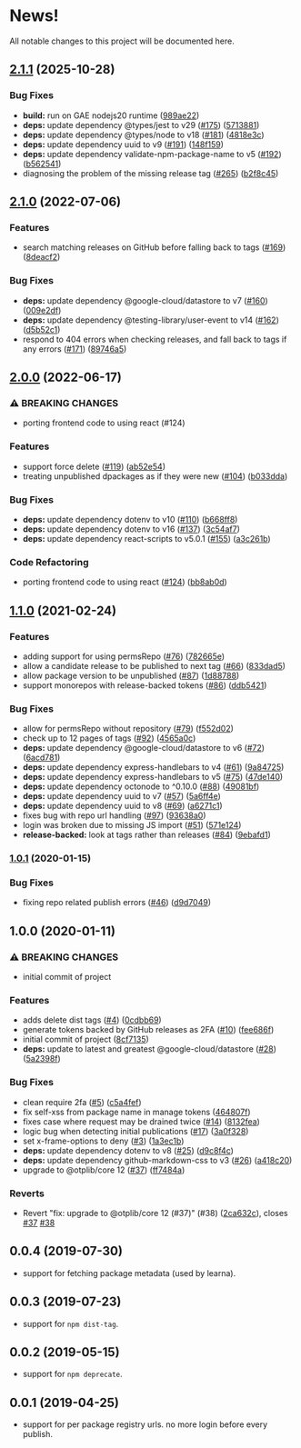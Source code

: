 # News!

All notable changes to this project will be documented here.

## [2.1.1](https://github.com/GoogleCloudPlatform/wombat-dressing-room/compare/v2.1.0...v2.1.1) (2025-10-28)


### Bug Fixes

* **build:** run on GAE nodejs20 runtime ([989ae22](https://github.com/GoogleCloudPlatform/wombat-dressing-room/commit/989ae2222eb5c19f55a4422441fc9eea092794de))
* **deps:** update dependency @types/jest to v29 ([#175](https://github.com/GoogleCloudPlatform/wombat-dressing-room/issues/175)) ([5713881](https://github.com/GoogleCloudPlatform/wombat-dressing-room/commit/57138817bab6e5e59d2d4339a5f77193ebd05a26))
* **deps:** update dependency @types/node to v18 ([#181](https://github.com/GoogleCloudPlatform/wombat-dressing-room/issues/181)) ([4818e3c](https://github.com/GoogleCloudPlatform/wombat-dressing-room/commit/4818e3c264a435fac8d744e320709990ea32a467))
* **deps:** update dependency uuid to v9 ([#191](https://github.com/GoogleCloudPlatform/wombat-dressing-room/issues/191)) ([148f159](https://github.com/GoogleCloudPlatform/wombat-dressing-room/commit/148f15975d8339d7bd13a443c797e3d76b91d280))
* **deps:** update dependency validate-npm-package-name to v5 ([#192](https://github.com/GoogleCloudPlatform/wombat-dressing-room/issues/192)) ([b562541](https://github.com/GoogleCloudPlatform/wombat-dressing-room/commit/b562541d827f64ca186e064719bd4133daaf9bad))
* diagnosing the problem of the missing release tag ([#265](https://github.com/GoogleCloudPlatform/wombat-dressing-room/issues/265)) ([b2f8c45](https://github.com/GoogleCloudPlatform/wombat-dressing-room/commit/b2f8c4532dc41d01ab9a26b7d52e920e0fe83e53))

## [2.1.0](https://github.com/GoogleCloudPlatform/wombat-dressing-room/compare/v2.0.0...v2.1.0) (2022-07-06)


### Features

* search matching releases on GitHub before falling back to tags ([#169](https://github.com/GoogleCloudPlatform/wombat-dressing-room/issues/169)) ([8deacf2](https://github.com/GoogleCloudPlatform/wombat-dressing-room/commit/8deacf20e7ecd5acec808bf148f3ba087acfde00))


### Bug Fixes

* **deps:** update dependency @google-cloud/datastore to v7 ([#160](https://github.com/GoogleCloudPlatform/wombat-dressing-room/issues/160)) ([009e2df](https://github.com/GoogleCloudPlatform/wombat-dressing-room/commit/009e2dfac6868c312687f3ffdd175e1fe7c565c4))
* **deps:** update dependency @testing-library/user-event to v14 ([#162](https://github.com/GoogleCloudPlatform/wombat-dressing-room/issues/162)) ([d5b52c1](https://github.com/GoogleCloudPlatform/wombat-dressing-room/commit/d5b52c1224d48f5ebacdab28c463e6626592acb7))
* respond to 404 errors when checking releases, and fall back to tags if any errors ([#171](https://github.com/GoogleCloudPlatform/wombat-dressing-room/issues/171)) ([89746a5](https://github.com/GoogleCloudPlatform/wombat-dressing-room/commit/89746a58afe4419f48d0712952b74a732fdb0cbc))

## [2.0.0](https://github.com/GoogleCloudPlatform/wombat-dressing-room/compare/v1.1.0...v2.0.0) (2022-06-17)


### ⚠ BREAKING CHANGES

* porting frontend code to using react (#124)

### Features

* support force delete ([#119](https://github.com/GoogleCloudPlatform/wombat-dressing-room/issues/119)) ([ab52e54](https://github.com/GoogleCloudPlatform/wombat-dressing-room/commit/ab52e5461e4af4bc9112c1849075dba3983ecef8))
* treating unpublished dpackages as if they were new ([#104](https://github.com/GoogleCloudPlatform/wombat-dressing-room/issues/104)) ([b033dda](https://github.com/GoogleCloudPlatform/wombat-dressing-room/commit/b033ddac2c5f3bb06d55187e38e6ffe0ef8700ed))


### Bug Fixes

* **deps:** update dependency dotenv to v10 ([#110](https://github.com/GoogleCloudPlatform/wombat-dressing-room/issues/110)) ([b668ff8](https://github.com/GoogleCloudPlatform/wombat-dressing-room/commit/b668ff813eb6d67e451ee30ac23e225218c742a8))
* **deps:** update dependency dotenv to v16 ([#137](https://github.com/GoogleCloudPlatform/wombat-dressing-room/issues/137)) ([3c54af7](https://github.com/GoogleCloudPlatform/wombat-dressing-room/commit/3c54af732390a6fe3f795e48cee41906cc0d9422))
* **deps:** update dependency react-scripts to v5.0.1 ([#155](https://github.com/GoogleCloudPlatform/wombat-dressing-room/issues/155)) ([a3c261b](https://github.com/GoogleCloudPlatform/wombat-dressing-room/commit/a3c261b3b6a7bff3406bda2f572a43566ce85e86))


### Code Refactoring

* porting frontend code to using react ([#124](https://github.com/GoogleCloudPlatform/wombat-dressing-room/issues/124)) ([bb8ab0d](https://github.com/GoogleCloudPlatform/wombat-dressing-room/commit/bb8ab0decf6a0b9ab612d9d8107c9159b3abf0a6))

## [1.1.0](https://www.github.com/GoogleCloudPlatform/wombat-dressing-room/compare/v1.0.1...v1.1.0) (2021-02-24)


### Features

* adding support for using permsRepo ([#76](https://www.github.com/GoogleCloudPlatform/wombat-dressing-room/issues/76)) ([782665e](https://www.github.com/GoogleCloudPlatform/wombat-dressing-room/commit/782665ec88ca706e6032ef85c9dee64e6543d23e))
* allow a candidate release to be published to next tag ([#66](https://www.github.com/GoogleCloudPlatform/wombat-dressing-room/issues/66)) ([833dad5](https://www.github.com/GoogleCloudPlatform/wombat-dressing-room/commit/833dad53cb9936d342231ef5da2e442786586be5))
* allow package version to be unpublished ([#87](https://www.github.com/GoogleCloudPlatform/wombat-dressing-room/issues/87)) ([1d88788](https://www.github.com/GoogleCloudPlatform/wombat-dressing-room/commit/1d88788984e2f157c56822cb2261710ca4949454))
* support monorepos with release-backed tokens ([#86](https://www.github.com/GoogleCloudPlatform/wombat-dressing-room/issues/86)) ([ddb5421](https://www.github.com/GoogleCloudPlatform/wombat-dressing-room/commit/ddb54214581137d299b61fd942185cb4aab8cecc))


### Bug Fixes

* allow for permsRepo without repository ([#79](https://www.github.com/GoogleCloudPlatform/wombat-dressing-room/issues/79)) ([f552d02](https://www.github.com/GoogleCloudPlatform/wombat-dressing-room/commit/f552d020a6fc7af1b9a20828c447f05c3a151c3a))
* check up to 12 pages of tags ([#92](https://www.github.com/GoogleCloudPlatform/wombat-dressing-room/issues/92)) ([4565a0c](https://www.github.com/GoogleCloudPlatform/wombat-dressing-room/commit/4565a0c7cfe126a6581cb852eded0d4a87eacef8))
* **deps:** update dependency @google-cloud/datastore to v6 ([#72](https://www.github.com/GoogleCloudPlatform/wombat-dressing-room/issues/72)) ([6acd781](https://www.github.com/GoogleCloudPlatform/wombat-dressing-room/commit/6acd78194028034a6a94da56ed5ee50e288308d7))
* **deps:** update dependency express-handlebars to v4 ([#61](https://www.github.com/GoogleCloudPlatform/wombat-dressing-room/issues/61)) ([9a84725](https://www.github.com/GoogleCloudPlatform/wombat-dressing-room/commit/9a84725b06b91150773c2ababab92f775cf2cbd1))
* **deps:** update dependency express-handlebars to v5 ([#75](https://www.github.com/GoogleCloudPlatform/wombat-dressing-room/issues/75)) ([47de140](https://www.github.com/GoogleCloudPlatform/wombat-dressing-room/commit/47de140381c7e80f7566c5bfffb74244c7e30f0b))
* **deps:** update dependency octonode to ^0.10.0 ([#88](https://www.github.com/GoogleCloudPlatform/wombat-dressing-room/issues/88)) ([49081bf](https://www.github.com/GoogleCloudPlatform/wombat-dressing-room/commit/49081bf252dfa02c68d7174fb4aad2a52b9773ae))
* **deps:** update dependency uuid to v7 ([#57](https://www.github.com/GoogleCloudPlatform/wombat-dressing-room/issues/57)) ([5a6ff4e](https://www.github.com/GoogleCloudPlatform/wombat-dressing-room/commit/5a6ff4e0c516fd13a545e56890f0d2a341a46c67))
* **deps:** update dependency uuid to v8 ([#69](https://www.github.com/GoogleCloudPlatform/wombat-dressing-room/issues/69)) ([a6271c1](https://www.github.com/GoogleCloudPlatform/wombat-dressing-room/commit/a6271c165b076348b48493a938b2684c8dbfd07b))
* fixes bug with repo url handling ([#97](https://www.github.com/GoogleCloudPlatform/wombat-dressing-room/issues/97)) ([93638a0](https://www.github.com/GoogleCloudPlatform/wombat-dressing-room/commit/93638a0feec55817de6726894301bb7b0a9790d3))
* login was broken due to missing JS import ([#51](https://www.github.com/GoogleCloudPlatform/wombat-dressing-room/issues/51)) ([571e124](https://www.github.com/GoogleCloudPlatform/wombat-dressing-room/commit/571e12419e926814bba262abfb5c94770147d933))
* **release-backed:** look at tags rather than releases ([#84](https://www.github.com/GoogleCloudPlatform/wombat-dressing-room/issues/84)) ([9ebafd1](https://www.github.com/GoogleCloudPlatform/wombat-dressing-room/commit/9ebafd10dc69c51eb313ceac9389b3849b4089f2))

### [1.0.1](https://www.github.com/GoogleCloudPlatform/wombat-dressing-room/compare/v1.0.0...v1.0.1) (2020-01-15)


### Bug Fixes

* fixing repo related publish errors ([#46](https://www.github.com/GoogleCloudPlatform/wombat-dressing-room/issues/46)) ([d9d7049](https://www.github.com/GoogleCloudPlatform/wombat-dressing-room/commit/d9d7049b304895fa1afd5be7788815032f8a07c3))

## 1.0.0 (2020-01-11)


### ⚠ BREAKING CHANGES

* initial commit of project

### Features

* adds delete dist tags ([#4](https://www.github.com/GoogleCloudPlatform/wombat-dressing-room/issues/4)) ([0cdbb69](https://www.github.com/GoogleCloudPlatform/wombat-dressing-room/commit/0cdbb692578856c48b2532d250f5bac8269f71ac))
* generate tokens backed by GitHub releases as 2FA ([#10](https://www.github.com/GoogleCloudPlatform/wombat-dressing-room/issues/10)) ([fee686f](https://www.github.com/GoogleCloudPlatform/wombat-dressing-room/commit/fee686f52f80a133e43f71a0aab7edc2207d0a20))
* initial commit of project ([8cf7135](https://www.github.com/GoogleCloudPlatform/wombat-dressing-room/commit/8cf71353fa2efcf6a0859eee9d2e305885b0d5bd))
* **deps:** update to latest and greatest @google-cloud/datastore ([#28](https://www.github.com/GoogleCloudPlatform/wombat-dressing-room/issues/28)) ([5a2398f](https://www.github.com/GoogleCloudPlatform/wombat-dressing-room/commit/5a2398f348ca96d821674fa23f52613b45f9c719))


### Bug Fixes

* clean require 2fa ([#5](https://www.github.com/GoogleCloudPlatform/wombat-dressing-room/issues/5)) ([c5a4fef](https://www.github.com/GoogleCloudPlatform/wombat-dressing-room/commit/c5a4fefe37f51302308948c4c81d662e867910f4))
* fix self-xss from package name in manage tokens ([464807f](https://www.github.com/GoogleCloudPlatform/wombat-dressing-room/commit/464807f4c22bb212b5b4109394e72366b4368b81))
* fixes case where request may be drained twice ([#14](https://www.github.com/GoogleCloudPlatform/wombat-dressing-room/issues/14)) ([8132fea](https://www.github.com/GoogleCloudPlatform/wombat-dressing-room/commit/8132fea6058c1b052cdf345cdd25338114327873))
* logic bug when detecting initial publications ([#17](https://www.github.com/GoogleCloudPlatform/wombat-dressing-room/issues/17)) ([3a0f328](https://www.github.com/GoogleCloudPlatform/wombat-dressing-room/commit/3a0f32806050e54d413768c942bdc579c6abf97d))
* set x-frame-options to deny ([#3](https://www.github.com/GoogleCloudPlatform/wombat-dressing-room/issues/3)) ([1a3ec1b](https://www.github.com/GoogleCloudPlatform/wombat-dressing-room/commit/1a3ec1b4060e27a23e716972b8bf8051336bf32e))
* **deps:** update dependency dotenv to v8 ([#25](https://www.github.com/GoogleCloudPlatform/wombat-dressing-room/issues/25)) ([d9c8f4c](https://www.github.com/GoogleCloudPlatform/wombat-dressing-room/commit/d9c8f4cb534e7cfbeb85afdabb8a9243b43ff5db))
* **deps:** update dependency github-markdown-css to v3 ([#26](https://www.github.com/GoogleCloudPlatform/wombat-dressing-room/issues/26)) ([a418c20](https://www.github.com/GoogleCloudPlatform/wombat-dressing-room/commit/a418c206ff6832af7755733f37b690e1bfb7b774))
* upgrade to @otplib/core 12 ([#37](https://www.github.com/GoogleCloudPlatform/wombat-dressing-room/issues/37)) ([ff7484a](https://www.github.com/GoogleCloudPlatform/wombat-dressing-room/commit/ff7484abf15aa03eba5087ec7708fbc7182af4aa))


### Reverts

* Revert "fix: upgrade to @otplib/core 12 (#37)" (#38) ([2ca632c](https://www.github.com/GoogleCloudPlatform/wombat-dressing-room/commit/2ca632c53360c70e78d8c0845f43d79de2bb23d2)), closes [#37](https://www.github.com/GoogleCloudPlatform/wombat-dressing-room/issues/37) [#38](https://www.github.com/GoogleCloudPlatform/wombat-dressing-room/issues/38)

## 0.0.4 (2019-07-30)

* support for fetching package metadata (used by learna).

## 0.0.3 (2019-07-23)

* support for `npm dist-tag`.

## 0.0.2 (2019-05-15)

* support for `npm deprecate`.

## 0.0.1 (2019-04-25)

* support for per package registry urls. no more login before every publish.
